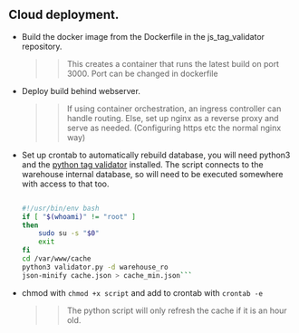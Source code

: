 ## Cloud deployment. 


 * Build the docker image from the Dockerfile in the js_tag_validator repository.
    >> This creates a container that runs the latest build on port 3000. Port can be changed in dockerfile

* Deploy build behind webserver.

    >> If using container orchestration, an ingress controller can handle routing.
    >> Else, set up nginx as a reverse proxy and serve as needed. (Configuring https etc the normal nginx way)
    

* Set up crontab to automatically rebuild database, you will need python3 and the [python tag validator](https://github.com/theobarberbany/tag_validator) installed. The script connects to the warehouse internal database, so will need to be executed somewhere with access to that too.
    ```bash
    
    #!/usr/bin/env bash
    if [ "$(whoami)" != "root" ]
    then
    	sudo su -s "$0"
    	exit
    fi
    cd /var/www/cache
    python3 validator.py -d warehouse_ro
    json-minify cache.json > cache_min.json```
    
* chmod with `chmod +x script` and add to crontab with `crontab -e`

    >> The python script will only refresh the cache if it is an hour old.




